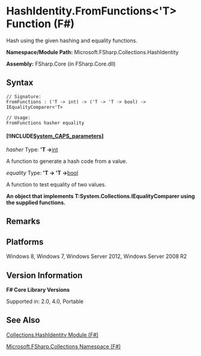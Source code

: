 # HashIdentity.FromFunctions<'T> Function (F#)

Hash using the given hashing and equality functions.

**Namespace/Module Path:** Microsoft.FSharp.Collections.HashIdentity

**Assembly:** FSharp.Core (in FSharp.Core.dll)


## Syntax

```
// Signature:
FromFunctions : ('T -> int) -> ('T -> 'T -> bool) -> IEqualityComparer<'T>

// Usage:
FromFunctions hasher equality
```

#### [!INCLUDE[System_CAPS_parameters](//System/Token/System_CAPS_parameters_md.md)]
*hasher*
Type: **'T -&gt;**[int](http://msdn.microsoft.com/en-us/library/025d5455-3622-4ea5-9573-3ecbd4ee1375)


A function to generate a hash code from a value.


*equality*
Type: **'T -&gt; 'T -&gt;**[bool](http://msdn.microsoft.com/en-us/library/89c0cf9c-49ce-4207-a3be-555851a67dd5)


A function to test equality of two values.



**An object that implements T:System.Collections.IEqualityComparer using the supplied functions.**
## Remarks

## Platforms
Windows 8, Windows 7, Windows Server 2012, Windows Server 2008 R2


## Version Information
**F# Core Library Versions**

Supported in: 2.0, 4.0, Portable




## See Also
[Collections.HashIdentity Module &#40;F&#35;&#41;](Collections.HashIdentity+Module+%28FSharp%29.md)

[Microsoft.FSharp.Collections Namespace &#40;F&#35;&#41;](Microsoft.FSharp.Collections+Namespace+%28FSharp%29.md)

